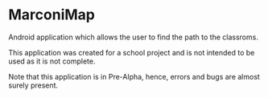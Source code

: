 # MarconiMap
Android application which allows the user to find the path to the classroms.

This application was created for a school project and is not intended to be used as it is not complete.

Note that this application is in Pre-Alpha, hence, errors and bugs are almost surely present.
